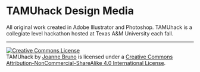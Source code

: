 TAMUhack Design Media
===================
All original work created in Adobe Illustrator and Photoshop. TAMUhack is a collegiate level hackathon hosted at Texas A&M University each fall.

----------
<a rel="license" href="http://creativecommons.org/licenses/by-nc-sa/4.0/"><img alt="Creative Commons License" style="border-width:0" src="https://i.creativecommons.org/l/by-nc-sa/4.0/88x31.png" /></a><br /><span xmlns:dct="http://purl.org/dc/terms/" href="http://purl.org/dc/dcmitype/StillImage" property="dct:title" rel="dct:type">TAMUhack</span> by <a xmlns:cc="http://creativecommons.org/ns#" href="tamuhack.com" property="cc:attributionName" rel="cc:attributionURL">Joanne Bruno</a> is licensed under a <a rel="license" href="http://creativecommons.org/licenses/by-nc-sa/4.0/">Creative Commons Attribution-NonCommercial-ShareAlike 4.0 International License</a>.